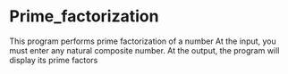 # Prime_factorization
This program performs prime factorization of a number
At the input, you must enter any natural composite number. At the output, the program will display its prime factors
